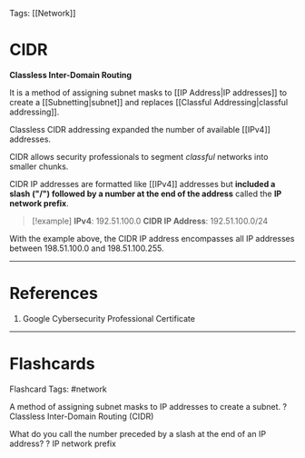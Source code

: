 Tags: [[Network]]
# CIDR

**Classless Inter-Domain Routing**

It is a method of assigning subnet masks to [[IP Address|IP addresses]] to create a [[Subnetting|subnet]] and replaces [[Classful Addressing|classful addressing]].

Classless CIDR addressing expanded the number of available [[IPv4]] addresses.

CIDR allows security professionals to segment *classful* networks into smaller chunks.

CIDR IP addresses are formatted like [[IPv4]] addresses but **included a slash ("/") followed by a number at the end of the address** called the **IP network prefix**. 

> [!example] 
> **IPv4**: 192.51.100.0
> **CIDR IP Address**: 192.51.100.0/24

With the example above, the CIDR IP address encompasses all IP addresses between 198.51.100.0 and 198.51.100.255.

---
# References

1. Google Cybersecurity Professional Certificate

---
# Flashcards

Flashcard Tags: #network 

A method of assigning subnet masks to IP addresses to create a subnet.
?
Classless Inter-Domain Routing (CIDR)
<!--SR:!2024-05-12,1,210-->

What do you call the number preceded by a slash at the end of an IP address?
?
IP network prefix
<!--SR:!2024-05-14,3,250-->